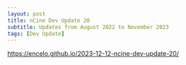 ```yaml
---
layout: post
title: nCine Dev Update 20
subtitle: Updates from August 2022 to November 2023
tags: [Dev Update]
---
```


<https://encelo.github.io/2023-12-12-ncine-dev-update-20/>

